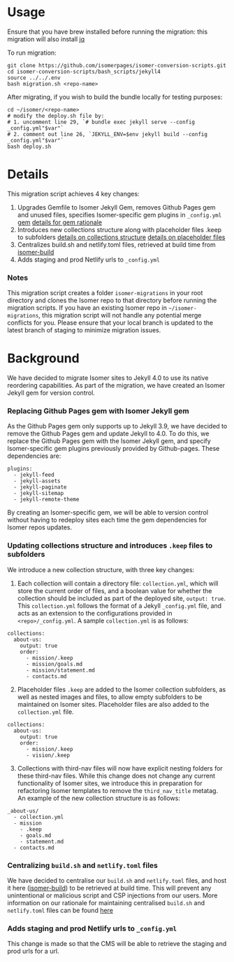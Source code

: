 # Usage

Ensure that you have brew installed before running the migration: this migration will also install [jq](https://stedolan.github.io/jq/)

To run migration:
```
git clone https://github.com/isomerpages/isomer-conversion-scripts.git
cd isomer-conversion-scripts/bash_scripts/jekyll4
source ../../.env
bash migration.sh <repo-name>
```

After migrating, if you wish to build the bundle locally for testing purposes:
```
cd ~/isomer/<repo-name>
# modify the deploy.sh file by:
# 1. uncomment line 29, `# bundle exec jekyll serve --config _config.yml"$var"`
# 2. comment out line 26, `JEKYLL_ENV=$env jekyll build --config _config.yml"$var"`
bash deploy.sh
```

# Details

This migration script achieves 4 key changes:

1) Upgrades Gemfile to Isomer Jekyll Gem, removes Github Pages gem and unused files, specifies Isomer-specific gem plugins in `_config.yml` [gem](https://github.com/opengovsg/isomer-jekyll) [details for gem rationale](https://docs.google.com/document/d/1ZVSgFhNClGL0K9Q8udePnwftPJ1Qex61Y0QG8QOXM9A/edit#)
2) Introduces new collections structure along with placeholder files .keep to subfolders [details on collections structure](https://docs.google.com/document/d/1cEwlLZHuq-xLpL2nDB9q3QmivAkgmvhPRFMbGo-sGg8/edit#) [details on placeholder files](https://docs.google.com/document/d/1EccpS_ATrfOe4DmU4ChXtU9kV6Jl1rFOdKqBLyG6ym8/edit#heading=h.gg92ziy86rq7)
3) Centralizes build.sh and netlify.toml files, retrieved at build time from [isomer-build](https://github.com/opengovsg/isomer-build)
4) Adds staging and prod Netlify urls to `_config.yml`


### Notes
This migration script creates a folder `isomer-migrations` in your root directory and clones the Isomer repo to that directory before running the migration scripts.
If you have an existing Isomer repo in `~/isomer-migrations`, this migration script will not handle any potential merge conflicts for you. Please ensure that your local branch is updated to the latest branch of staging to minimize migration issues.

# Background
We have decided to migrate Isomer sites to Jekyll 4.0 to use its native reordering capabilities. As part of the migration, we have created an Isomer Jekyll gem for version control.

### Replacing Github Pages gem with Isomer Jekyll gem
As the Github Pages gem only supports up to Jekyll 3.9, we have decided to remove the Github Pages gem and update Jekyll to 4.0. To do this, we replace the Github Pages gem with the Isomer Jekyll gem, and specify Isomer-specific gem plugins previously provided by Github-pages. These dependencies are:

```
plugins:
  - jekyll-feed
  - jekyll-assets
  - jekyll-paginate
  - jekyll-sitemap
  - jekyll-remote-theme
```

By creating an Isomer-specific gem, we will be able to version control without having to redeploy sites each time the gem dependencies for Isomer repos updates.

### Updating collections structure and introduces `.keep` files to subfolders
We introduce a new collection structure, with three key changes:

1) Each collection will contain a directory file: `collection.yml`, which will store the current order of files, and a boolean value for whether the collection should be included as part of the deployed site, `output: true`. This `collection.yml` follows the format of a Jekyll `_config.yml` file, and acts as an extension to the configurations provided in `<repo>/_config.yml`. A sample `collection.yml` is as follows:
```
collections:
  about-us:
    output: true
    order:
      - mission/.keep
      - mission/goals.md
      - mission/statement.md
      - contacts.md
```
2) Placeholder files `.keep` are added to the Isomer collection subfolders, as well as nested images and files, to allow empty subfolders to be maintained on Isomer sites. Placeholder files are also added to the `collection.yml` file.
```
collections:
  about-us:
    output: true
    order:
      - mission/.keep
      - vision/.keep
```

3) Collections with third-nav files will now have explicit nesting folders for these third-nav files. While this change does not change any current functionality of Isomer sites, we introduce this in preparation for refactoring Isomer templates to remove the `third_nav_title` metatag.  An example of the new collection structure is as follows:

```
_about-us/
  - collection.yml
  - mission
    - .keep
    - goals.md
    - statement.md
  - contacts.md
```

### Centralizing `build.sh` and `netlify.toml` files

We have decided to centralise our `build.sh` and `netlify.toml` files, and host it here ([isomer-build](https://github.com/opengovsg/isomer-build)) to be retrieved at build time. This will prevent any unintentional or malicious script and CSP injections from our users. More information on our rationale for maintaining centralised `build.sh` and `netlify.toml` files can be found [here](https://docs.google.com/document/d/1ZVSgFhNClGL0K9Q8udePnwftPJ1Qex61Y0QG8QOXM9A/edit#)

### Adds staging and prod Netlify urls to `_config.yml`
This change is made so that the CMS will be able to retrieve the staging and prod urls for a url. 